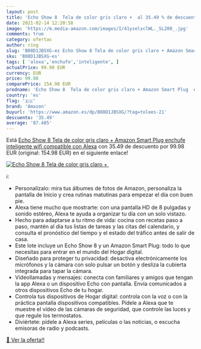 ```yaml
---
layout: post
title: 'Echo Show 8  Tela de color gris claro +  al 35.49 % de descuento'
date: 2021-02-14 12:20:58
image: 'https://m.media-amazon.com/images/I/41yselxclWL._SL200_.jpg'
comments: true
category: ofertas
author: ring
slug: 'B08D1JBSXG-es Echo Show 8 Tela de color gris claro + Amazon Smart Plug...'
sku: 'B08D1JBSXG-es'
tags: [ 'alexa','enchufe','inteligente', ]
actualPrice: 99.98 EUR
currency: EUR
price: 99.98
comparePrice: 154.98 EUR
prodname: 'Echo Show 8  Tela de color gris claro + Amazon Smart Plug  enchufe inteligente wifi   compatible con Alexa'
country: 'es'
flag: '🇪🇸'
brand: 'Amazon'
buyurl: 'https://www.amazon.es/dp/B08D1JBSXG/?tag=tolees-21'
descuento: '35.49'
average: '87.485'
---
```


Está [Echo Show 8  Tela de color gris claro + Amazon Smart Plug  enchufe inteligente wifi   compatible con Alexa](https://www.amazon.es/dp/B08D1JBSXG/?tag=tolees-21) con 35.49 de descuento por 99.98 EUR (original: 154.98 EUR) en el siguiente enlace!

[![Echo Show 8  Tela de color gris claro + ](https://m.media-amazon.com/images/I/41yselxclWL._SL200_.jpg)](https://www.amazon.es/dp/B08D1JBSXG/?tag=tolees-21)

ℹ️:

- Personalízalo: mira tus álbumes de fotos de Amazon, personaliza la pantalla de Inicio y crea rutinas matutinas para empezar el día con buen pie.
- Alexa tiene mucho que mostrarte: con una pantalla HD de 8 pulgadas y sonido estéreo, Alexa te ayuda a organizar tu día con un solo vistazo.
- Hecho para adaptarse a tu ritmo de vida: cocina con recetas paso a paso, mantén al día tus listas de tareas y las citas del calendario, y consulta el pronóstico del tiempo y el estado del tráfico antes de salir de casa.
- Este lote incluye un Echo Show 8 y un Amazon Smart Plug: todo lo que necesitas para entrar en el mundo del Hogar digital.
- Diseñado para proteger tu privacidad: desactiva electrónicamente los micrófonos y la cámara con solo pulsar un botón y desliza la cubierta integrada para tapar la cámara.
- Videollamadas y mensajes: conecta con familiares y amigos que tengan la app Alexa o un dispositivo Echo con pantalla. Envía comunicados a otros dispositivos Echo de tu hogar.
- Controla tus dispositivos de Hogar digital: controla con la voz o con la práctica pantalla dispositivos compatibles. Pídele a Alexa que te muestre el vídeo de las cámaras de seguridad, que controle las luces y que regule los termostatos.
- Diviértete: pídele a Alexa series, películas o las noticias, o escucha emisoras de radio y podcasts.

[🛒 Ver la oferta!!](https://www.amazon.es/dp/B08D1JBSXG/?tag=tolees-21)
